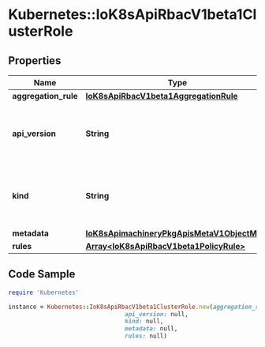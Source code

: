 # Kubernetes::IoK8sApiRbacV1beta1ClusterRole

## Properties

Name | Type | Description | Notes
------------ | ------------- | ------------- | -------------
**aggregation_rule** | [**IoK8sApiRbacV1beta1AggregationRule**](IoK8sApiRbacV1beta1AggregationRule.md) |  | [optional] 
**api_version** | **String** | APIVersion defines the versioned schema of this representation of an object. Servers should convert recognized schemas to the latest internal value, and may reject unrecognized values. More info: https://git.k8s.io/community/contributors/devel/sig-architecture/api-conventions.md#resources | [optional] 
**kind** | **String** | Kind is a string value representing the REST resource this object represents. Servers may infer this from the endpoint the client submits requests to. Cannot be updated. In CamelCase. More info: https://git.k8s.io/community/contributors/devel/sig-architecture/api-conventions.md#types-kinds | [optional] 
**metadata** | [**IoK8sApimachineryPkgApisMetaV1ObjectMeta**](IoK8sApimachineryPkgApisMetaV1ObjectMeta.md) |  | [optional] 
**rules** | [**Array&lt;IoK8sApiRbacV1beta1PolicyRule&gt;**](IoK8sApiRbacV1beta1PolicyRule.md) | Rules holds all the PolicyRules for this ClusterRole | [optional] 

## Code Sample

```ruby
require 'Kubernetes'

instance = Kubernetes::IoK8sApiRbacV1beta1ClusterRole.new(aggregation_rule: null,
                                 api_version: null,
                                 kind: null,
                                 metadata: null,
                                 rules: null)
```


